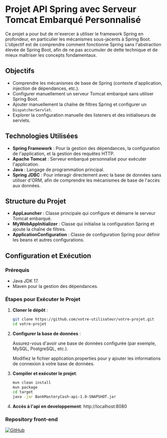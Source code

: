 # Projet API Spring avec Serveur Tomcat Embarqué Personnalisé

Ce projet a pour but de m'exercer à utiliser le framework Spring en profondeur, en particulier les mécanismes sous-jacents à Spring Boot. L'objectif est de comprendre comment fonctionne Spring sans l'abstraction élevée de Spring Boot, afin de ne pas accumuler de dette technique et de mieux maîtriser les concepts fondamentaux.

## Objectifs

- Comprendre les mécanismes de base de Spring (contexte d'application, injection de dépendances, etc.).
- Configurer manuellement un serveur Tomcat embarqué sans utiliser Spring Boot.
- Ajouter manuellement la chaîne de filtres Spring et configurer un `DispatcherServlet`.
- Explorer la configuration manuelle des listeners et des initialiseurs de servlets.

## Technologies Utilisées

- **Spring Framework** : Pour la gestion des dépendances, la configuration de l'application, et la gestion des requêtes HTTP.
- **Apache Tomcat** : Serveur embarqué personnalisé pour exécuter l'application.
- **Java** : Langage de programmation principal.
- **Spring JDBC** : Pour interagir directement avec la base de données sans utiliser d'ORM, afin de comprendre les mécanismes de base de l'accès aux données.

## Structure du Projet

- **AppLauncher** : Classe principale qui configure et démarre le serveur Tomcat embarqué.
- **MyWebAppInitializer** : Classe qui initialise la configuration Spring et ajoute la chaîne de filtres.
- **ApplicationConfiguration** : Classe de configuration Spring pour définir les beans et autres configurations.

## Configuration et Exécution

### Prérequis

- Java JDK 17.
- Maven pour la gestion des dépendances.

### Étapes pour Exécuter le Projet

1. **Cloner le dépôt** :
   ```bash
   git clone https://github.com/votre-utilisateur/votre-projet.git
   cd votre-projet
   ```

2. **Configurer la base de données** :

    Assurez-vous d'avoir une base de données configurée (par exemple, MySQL, PostgreSQL, etc.).

    Modifiez le fichier application.properties pour y ajouter les informations de connexion à votre base de données.

3. **Compiler et exécuter le projet**:
   ```bash
   mvn clean install
   mvn package
   cd target
   java -jar BankMasteryCash-api-1.0-SNAPSHOT.jar
   ```
4. **Accès à l'api en developpement**:
   http://localhost:8080


   

### Repository front-end
[![GitHub](https://img.shields.io/badge/GitHub-Frontend-181717?style=for-the-badge&logo=github)](https://github.com/nilsw13/BankMasteryCash)


